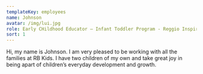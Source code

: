 ```yaml
---
templateKey: employees
name: Johnson
avatar: /img/lui.jpg
role: Early CHildhood Educator – Infant Toddler Program - Reggio Inspired Teacher
sort: 1
---
```

Hi, my name is Johnson. I am very pleased to be working with all the families at RB Kids. I have two children of my own and take great joy in being apart of children’s everyday development and growth.
